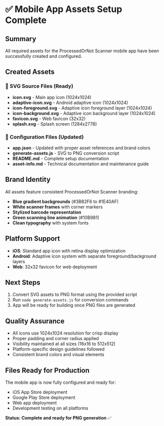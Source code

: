 # ✅ Mobile App Assets Setup Complete

## Summary
All required assets for the ProcessedOrNot Scanner mobile app have been successfully created and configured.

## Created Assets

### 📱 SVG Source Files (Ready)
- **icon.svg** - Main app icon (1024x1024)
- **adaptive-icon.svg** - Android adaptive icon (1024x1024)
- **icon-foreground.svg** - Adaptive icon foreground layer (1024x1024)
- **icon-background.svg** - Adaptive icon background layer (1024x1024)
- **favicon.svg** - Web favicon (32x32)
- **splash.svg** - Splash screen (1284x2778)

### 🔧 Configuration Files (Updated)
- **app.json** - Updated with proper asset references and brand colors
- **generate-assets.js** - SVG to PNG conversion script
- **README.md** - Complete setup documentation
- **asset-info.md** - Technical documentation and maintenance guide

## Brand Identity
All assets feature consistent ProcessedOrNot Scanner branding:
- **Blue gradient backgrounds** (#3B82F6 to #1E40AF)
- **White scanner frames** with corner markers
- **Stylized barcode representation**
- **Green scanning line animation** (#10B981)
- **Clean typography** with system fonts

## Platform Support
- **iOS**: Standard app icon with retina display optimization
- **Android**: Adaptive icon system with separate foreground/background layers
- **Web**: 32x32 favicon for web deployment

## Next Steps
1. Convert SVG assets to PNG format using the provided script
2. Run `node generate-assets.js` for conversion commands
3. App will be ready for building once PNG files are generated

## Quality Assurance
- All icons use 1024x1024 resolution for crisp display
- Proper padding and corner radius applied
- Visibility maintained at all sizes (16x16 to 512x512)
- Platform-specific design guidelines followed
- Consistent brand colors and visual elements

## Files Ready for Production
The mobile app is now fully configured and ready for:
- iOS App Store deployment
- Google Play Store deployment
- Web app deployment
- Development testing on all platforms

**Status: Complete and ready for PNG generation** ✅